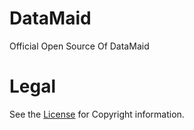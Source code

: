 # DataMaid
Official Open Source Of DataMaid

# Legal
See the [License](https://github.com/Sashi-Dev/DataMaid/blob/main/LICENSE) for Copyright information.
